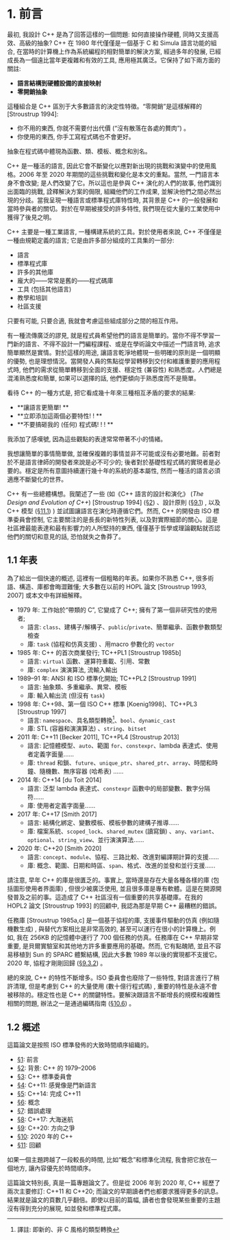 # 1. 前言

最初, 我設計 C++ 是為了回答這樣的一個問題: 如何直接操作硬體, 同時又支援高效、高級的抽象? C++ 在 1980 年代僅僅是一個基于 C 和 Simula 語言功能的組合, 在當時的計算機上作為系統編程的相對簡單的解決方案, 經過多年的發展, 已經成長為一個遠比當年更複雜和有效的工具, 應用極其廣泛。它保持了如下兩方面的關註: 

- **語言結構到硬體設備的直接映射**
- **零開銷抽象**

這種組合是 C++ 區別于大多數語言的決定性特徵。“零開銷”是這樣解釋的 [Stroustrup 1994]: 

- 你不用的東西, 你就不需要付出代價 (“沒有散落在各處的贅肉”) 。
- 你使用的東西, 你手工寫程式碼也不會更好。

抽象在程式碼中體現為函數、類、模板、概念和別名。

C++ 是一種活的語言, 因此它會不斷變化以應對新出現的挑戰和演變中的使用風格。2006 年至 2020 年期間的這些挑戰和變化是本文的重點。當然, 一門語言本身不會改變; 是人們改變了它。所以這也是參與 C++ 演化的人們的故事, 他們識別出面臨的挑戰, 詮釋解決方案的侷限, 組織他們的工作成果, 並解決他們之間必然出現的分歧。當我呈現一種語言或標準程式庫特性時, 其背景是 C++ 的一般發展和當時參與者的關切。對於在早期被接受的許多特性, 我們現在從大量的工業使用中獲得了後見之明。

C++ 主要是一種工業語言, 一種構建系統的工具。對於使用者來說, C++ 不僅僅是一種由規範定義的語言; 它是由許多部分組成的工具集的一部分: 

- 語言
- 標準程式庫
- 許多的其他庫
- 龐大的——常常是舊的——程式碼庫
- 工具 (包括其他語言) 
- 教學和培訓
- 社區支援

只要有可能, 只要合適, 我就會考慮這些組成部分之間的相互作用。

有一種流傳廣泛的謬見, 就是程式員希望他們的語言是簡單的。當你不得不學習一門新的語言、不得不設計一門編程課程、或是在學術論文中描述一門語言時, 追求簡單顯然是實情。對於這樣的用途, 讓語言乾淨地體現一些明確的原則是一個明顯的優勢, 也是理想情況。當開發人員的焦點從學習轉移到交付和維護重要的應用程式時, 他們的需求從簡單轉移到全面的支援、穩定性 (兼容性) 和熟悉度。人們總是混淆熟悉度和簡單, 如果可以選擇的話, 他們更傾向于熟悉度而不是簡單。

看待 C++ 的一種方式是, 把它看成幾十年來三種相互矛盾的要求的結果: 

- **讓語言更簡單! **
- **立即添加這兩個必要特性! ! **
- **不要搞砸我的 (任何) 程式碼! ! ! **

我添加了感嘆號, 因為這些觀點的表達常常帶著不小的情緒。

我想讓簡單的事情簡單做, 並確保複雜的事情並非不可能或沒有必要地難。前者對於不是語言律師的開發者來說是必不可少的; 後者對於基礎性程式碼的實現者是必要的。穩定是所有意圖持續運行幾十年的系統的基本屬性, 然而一種活的語言必須適應不斷變化的世界。

C++ 有一些總體構想。我闡述了一些 (如《C++ 語言的設計和演化》 (*The Design and Evolution of C++*) [Stroustrup 1994] ([§2](02.md#2-背景c-的-19792006)) 、設計原則 ([§9.1](09.md#91-設計原則)) , 以及 C++ 模型 ([§11.1](11.md#111-c-模型)) ) 並試圖讓語言在演化時遵循它們。然而, C++ 的開發由 ISO 標準委員會控制, 它主要關注的是長長的新特性列表, 以及對實際細節的關心。這是社區裡最能表達和最有影響力的人所堅持的東西, 僅僅基于哲學或理論觀點就否認他們的關切和意見的話, 恐怕就失之魯莽了。

## 1.1 年表

為了給出一個快速的概述, 這裡有一個粗略的年表。如果你不熟悉 C++, 很多術語、構造、庫都會晦澀難懂; 大多數在以前的 HOPL 論文 [Stroustrup 1993, 2007] 或本文中有詳細解釋。

- 1979 年: 工作始於“帶類的 C”, 它變成了 C++; 擁有了第一個非研究性的使用者; 
  - 語言: `class`、建構子/解構子、`public`/`private`、簡單繼承、函數參數類型檢查
  - 庫: `task` (協程和仿真支援) 、用macro 參數化的 `vector`
- 1985 年: C++ 的首次商業發行; TC++PL1 [Stroustrup 1985b]
  - 語言: `virtual` 函數、運算符重載、引用、常數
  - 庫: `complex` 演演算法, 流輸入輸出
- 1989–91 年: ANSI 和 ISO 標準化開始; TC++PL2 [Stroustrup 1991]
  - 語言: 抽象類、多重繼承、異常、模板
  - 庫: 輸入輸出流 (但沒有 `task`) 
- 1998 年: C++98、第一個 ISO C++ 標準 [Koenig1998]、TC++PL3 [Stroustrup 1997]
  - 語言: `namespace`、具名類型轉換[^1]、`bool`、`dynamic_cast`
  - 庫: STL (容器和演演算法) 、`string`、`bitset`
- 2011 年: C++11 [Becker 2011], TC++PL4 [Stroustrup 2013]
  - 語言: 記憶體模型、`auto`、範圍 `for`、`constexpr`、lambda 表達式、使用者定義字面量......
  - 庫: `thread` 和鎖、`future`、`unique_ptr`、`shared_ptr`、`array`、時間和時鐘、隨機數、無序容器 (哈希表) ......
- 2014 年: C++14 [du Toit 2014]
  - 語言: 泛型 lambda 表達式、`constexpr` 函數中的局部變數、數字分隔符......
  - 庫: 使用者定義字面量......
- 2017 年: C++17 [Smith 2017]
  - 語言: 結構化綁定、變數模板、模板參數的建構子推導......
  - 庫: 檔案系統、`scoped_lock`、`shared_mutex` (讀寫鎖) 、`any`、`variant`、`optional`、`string_view`、並行演演算法......
- 2020 年: C++20 [Smith 2020]
  - 語言: `concept`、`module`、協程、三路比較、改進對編譯期計算的支援......
  - 庫: 概念、範圍、日期和時區、`span`、格式、改進的並發和並行支援......

請注意, 早年 C++ 的庫是很匱乏的。事實上, 當時還是存在大量各種各樣的庫 (包括圖形使用者界面庫) , 但很少被廣泛使用, 並且很多庫是專有軟體。這是在開源開發普及之前的事。這造成了 C++ 社區沒有一個重要的共享基礎庫。在我的 HOPL2 論文 [Stroustrup 1993] 的回顧中, 我認為那是早期 C++ 最糟糕的錯誤。

任務庫 [Stroustrup 1985a,c] 是一個基于協程的庫, 支援事件驅動的仿真 (例如隨機數生成) , 與替代方案相比是非常高效的, 甚至可以運行在很小的計算機上。例如, 我在 256KB 的記憶體中運行了 700 個任務的仿真。任務庫在 C++ 早期非常重要, 是貝爾實驗室和其他地方許多重要應用的基礎。然而, 它有點醜陋, 並且不容易移植到 Sun 的 SPARC 體繫結構, 因此大多數 1989 年以後的實現都不支援它。2020 年, 協程才剛剛回歸 ([§9.3.2](09.md#932-協程)) 。

總的來說, C++ 的特性不斷增多。ISO 委員會也廢除了一些特性, 對語言進行了稍許清理, 但是考慮到 C++ 的大量使用 (數十億行程式碼) , 重要的特性是永遠不會被移除的。穩定性也是 C++ 的關鍵特性。要解決跟語言不斷增長的規模和複雜性相關的問題, 辦法之一是通過編碼指南 ([§10.6](10.md#106-編碼指南)) 。

## 1.2 概述

這篇論文是按照 ISO 標準發佈的大致時間順序組織的。

- [§1](#1-前言): 前言
- [§2](02.md#2-背景c-的-19792006): 背景: C++ 的 1979–2006
- [§3](03.md#3-c-標準委員會): C++ 標準委員會
- [§4](04.md#4-c11感覺像是門新語言): C++11: 感覺像是門新語言
- [§5](05.md#5-c14完成-c11): C++14: 完成 C++11
- [§6](06.md#6-概念): 概念
- [§7](07.md#7-錯誤處理): 錯誤處理
- [§8](08.md#8-c17大海迷航): C++17: 大海迷航
- [§9](09.md#9-c20方向之爭): C++20: 方向之爭
- [§10](10.md#10-2020-年的-c): 2020 年的 C++
- [§11](11.md#11-回顧): 回顧

如果一個主題跨越了一段較長的時間, 比如“概念”和標準化流程, 我會把它放在一個地方, 讓內容優先於時間順序。

這篇論文特別長, 真是一篇專題論文了。但是從 2006 年到 2020 年, C++ 經歷了兩次主要修訂: C++11 和 C++20; 而論文的早期讀者們也都要求獲得更多的訊息。結果就是論文的頁數几乎翻倍。即使以目前的篇幅, 讀者也會發現某些重要的主題沒有得到充分的展現, 如並發和標準程式庫。

[^1]: 譯註: 即新的、非 C 風格的類型轉換
